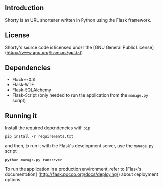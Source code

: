 ## Introduction

Shorty is an URL shortener written in Python using the Flask framework.

## License

Shorty's source code is licensed under the [GNU General Public License]
(https://www.gnu.org/licenses/gpl.txt).

## Dependencies

- Flask==0.8
- Flask-WTF
- Flask-SQLAlchemy
- Flask-Script (only needed to run the application from the `manage.py` script)

## Running it

Install the required dependencies with `pip`

    pip install -r requirements.txt

and then, to run it with the Flask's development server, use the `manage.py` script

    python manage.py runserver

To run the application in a production environment, refer to [Flask's documentation]
(http://flask.pocoo.org/docs/deploying/)
about deployment options.
